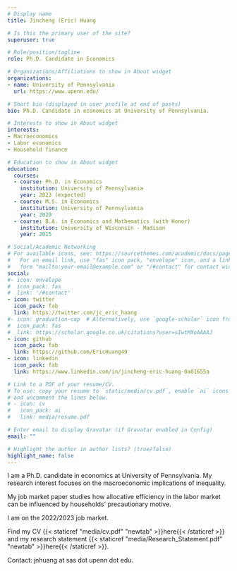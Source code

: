```yaml
---
# Display name
title: Jincheng (Eric) Huang

# Is this the primary user of the site?
superuser: true

# Role/position/tagline
role: Ph.D. Candidate in Economics

# Organizations/Affiliations to show in About widget
organizations:
- name: University of Pennsylvania
  url: https://www.upenn.edu/

# Short bio (displayed in user profile at end of posts)
bio: Ph.D. Candidate in economics at University of Pennsylvania.

# Interests to show in About widget
interests:
- Macroeconomics
- Labor economics
- Household finance

# Education to show in About widget
education:
  courses:
  - course: Ph.D. in Economics
    institution: University of Pennsylvania
    year: 2023 (expected)
  - course: M.S. in Economics
    institution: University of Pennsylvania
    year: 2020
  - course: B.A. in Economics and Mathematics (with Honor)
    institution: University of Wisconsin - Madison
    year: 2015

# Social/Academic Networking
# For available icons, see: https://sourcethemes.com/academic/docs/page-builder/#icons
#   For an email link, use "fas" icon pack, "envelope" icon, and a link in the
#   form "mailto:your-email@example.com" or "/#contact" for contact widget.
social:
#- icon: envelope
#  icon_pack: fas
#  link: '/#contact'
- icon: twitter
  icon_pack: fab
  link: https://twitter.com/jc_eric_huang
#- icon: graduation-cap  # Alternatively, use `google-scholar` icon from `ai` icon pack
#  icon_pack: fas
#  link: https://scholar.google.co.uk/citations?user=sIwtMXoAAAAJ
- icon: github
  icon_pack: fab
  link: https://github.com/EricHuang49
- icon: linkedin
  icon_pack: fab
  link: https://www.linkedin.com/in/jincheng-eric-huang-0a01655a

# Link to a PDF of your resume/CV.
# To use: copy your resume to `static/media/cv.pdf`, enable `ai` icons in `params.toml`,
# and uncomment the lines below.
# - icon: cv
#   icon_pack: ai
#   link: media/resume.pdf

# Enter email to display Gravatar (if Gravatar enabled in Config)
email: ""

# Highlight the author in author lists? (true/false)
highlight_name: false
---
```


I am a Ph.D. candidate in economics at University of Pennsylvania. My research interest focuses on the macroeconomic implications of inequality.

My job market paper studies how allocative efficiency in the labor market can be influenced by households' precautionary motive.

I am on the 2022/2023 job market.

Find my CV {{< staticref "media/cv.pdf" "newtab" >}}here{{< /staticref >}} and my research statement {{< staticref "media/Research_Statement.pdf" "newtab" >}}here{{< /staticref >}}.

Contact: jnhuang at sas dot upenn dot edu.
